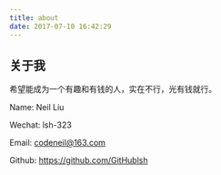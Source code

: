 ```yaml
---
title: about
date: 2017-07-10 16:42:29
---
```

## 关于我

希望能成为一个有趣和有钱的人，实在不行，光有钱就行。


Name: Neil Liu

Wechat: lsh-323

Email: codeneil@163.com

Github: https://github.com/GitHublsh
